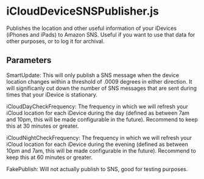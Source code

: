 iCloudDeviceSNSPublisher.js
===========================

Publishes the location and other useful information of your iDevices (iPhones and iPads) to Amazon SNS.  Useful if you want to use that data for other purposes, or to log it for archival.


Parameters
---
SmartUpdate: This will only publish a SNS message when the device location changes within a threshold of .0009 degrees in either direction.  It will significanly cut down the number of SNS messages that are sent during times that your iDevice is stationary.

iCloudDayCheckFrequency: The frequency in which we will refresh your iCloud location for each iDevice during the day (defined as between 7am and 10pm, this will be made configurable in the future).  Recommend to keep this at 30 minutes or greater.

iCloudNightCheckFrequency: The frequency in which we will refresh your iCloud location for each iDevice during the evening (defined as between 10pm and 7am, this will be made configurable in the future).  Recommend to keep this at 60 minutes or greater.

FakePublish: Will not actually publish to SNS, good for testing purposes.